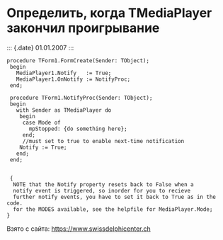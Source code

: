 Определить, когда TMediaPlayer закончил проигрывание
====================================================

::: {.date}
01.01.2007
:::

    procedure TForm1.FormCreate(Sender: TObject);
     begin
       MediaPlayer1.Notify   := True;
       MediaPlayer1.OnNotify := NotifyProc;
     end;
     
     procedure TForm1.NotifyProc(Sender: TObject);
     begin
       with Sender as TMediaPlayer do
        begin
         case Mode of
           mpStopped: {do something here};
         end;
         //must set to true to enable next-time notification 
        Notify := True;
       end;
     end;
     
     
     { 
      NOTE that the Notify property resets back to False when a 
      notify event is triggered, so inorder for you to recieve 
      further notify events, you have to set it back to True as in the code. 
      for the MODES available, see the helpfile for MediaPlayer.Mode; 
    }

Взято с сайта: <https://www.swissdelphicenter.ch>
